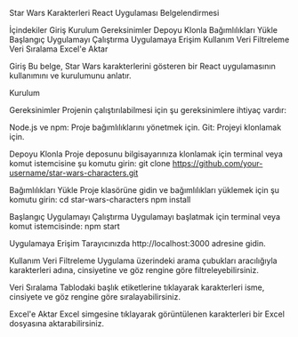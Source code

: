 Star Wars Karakterleri React Uygulaması Belgelendirmesi

İçindekiler
Giriş
Kurulum
Gereksinimler
Depoyu Klonla
Bağımlılıkları Yükle
Başlangıç
Uygulamayı Çalıştırma
Uygulamaya Erişim
Kullanım
Veri Filtreleme
Veri Sıralama
Excel'e Aktar


Giriş
Bu belge, Star Wars karakterlerini gösteren bir React uygulamasının kullanımını ve kurulumunu anlatır.

Kurulum

Gereksinimler
Projenin çalıştırılabilmesi için şu gereksinimlere ihtiyaç vardır:

Node.js ve npm: Proje bağımlılıklarını yönetmek için.
Git: Projeyi klonlamak için.

Depoyu Klonla
Proje deposunu bilgisayarınıza klonlamak için terminal veya komut istemcisine şu komutu girin:
git clone https://github.com/your-username/star-wars-characters.git

Bağımlılıkları Yükle
Proje klasörüne gidin ve bağımlılıkları yüklemek için şu komutu girin:
cd star-wars-characters
npm install

Başlangıç
Uygulamayı Çalıştırma
Uygulamayı başlatmak için terminal veya komut istemcisinde:
npm start

Uygulamaya Erişim
Tarayıcınızda http://localhost:3000 adresine gidin.

Kullanım
Veri Filtreleme
Uygulama üzerindeki arama çubukları aracılığıyla karakterleri adına, cinsiyetine ve göz rengine göre filtreleyebilirsiniz.

Veri Sıralama
Tablodaki başlık etiketlerine tıklayarak karakterleri isme, cinsiyete ve göz rengine göre sıralayabilirsiniz.

Excel'e Aktar
Excel simgesine tıklayarak görüntülenen karakterleri bir Excel dosyasına aktarabilirsiniz.
